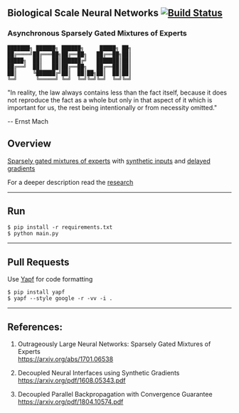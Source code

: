 ## Biological Scale Neural Networks [![Build Status](https://travis-ci.com/unconst/MACH.svg?branch=master)](https://travis-ci.com/unconst/MACH)
### Asynchronous Sparsely Gated Mixtures of Experts

```
███████╗ ██████╗ ██████╗     █████╗ ██╗
██╔════╝██╔═══██╗██╔══██╗   ██╔══██╗██║
█████╗  ██║   ██║██████╔╝   ███████║██║
██╔══╝  ██║   ██║██╔══██╗   ██╔══██║██║
██║     ╚██████╔╝██║  ██║██╗██║  ██║██║
╚═╝      ╚═════╝ ╚═╝  ╚═╝╚═╝╚═╝  ╚═╝╚═╝
```

"In reality, the law always contains less than the fact itself, because it does not reproduce the fact as a whole but only in that aspect of it which is important for us, the rest being intentionally or from necessity omitted."

-- Ernst Mach

## Overview

[Sparsely gated mixtures of experts](https://arxiv.org/abs/1701.06538) with [synthetic inputs](https://arxiv.org/pdf/1608.05343.pdf) and [delayed gradients](https://arxiv.org/pdf/1804.10574.pdf)

For a deeper description read the [research](https://www.overleaf.com/read/fvyqcmybsgfj)

---

## Run

```
$ pip install -r requirements.txt
$ python main.py
```
---

## Pull Requests

Use [Yapf](https://github.com/google/yapf) for code formatting
```
$ pip install yapf
$ yapf --style google -r -vv -i .
```

---

## References:

1. Outrageously Large Neural Networks: Sparsely Gated Mixtures of Experts <br/>
https://arxiv.org/abs/1701.06538

1. Decoupled Neural Interfaces using Synthetic Gradients <br/>
https://arxiv.org/pdf/1608.05343.pdf

1. Decoupled Parallel Backpropagation with Convergence Guarantee <br/>
https://arxiv.org/pdf/1804.10574.pdf

